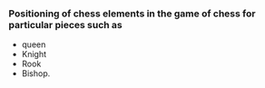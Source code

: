 ### Positioning of chess elements in the game of chess for particular pieces such as 
* queen 
* Knight 
* Rook 
* Bishop.
